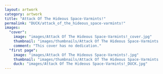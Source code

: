 ```yaml
---
layout: artwork
category: artwork
title: "Attack Of The Hideous Space-Varmints!"
permalink: "DUCK/attack_of_the_hideous_space-varmints!"
images:
  "cover":
    image: "images/Attack Of The Hideous Space-Varmints!_cover.jpg"
    thumbnail: "images/thumbnails/Attack Of The Hideous Space-Varmints!_cover.jpg"
    comment: "This cover has no dedication."
  "first page":
    image: "images/Attack Of The Hideous Space-Varmints!.jpg"
    thumbnail: "images/thumbnails/Attack Of The Hideous Space-Varmints!.jpg"
    duck: "images/Attack Of The Hideous Space-Varmints!_DUCK.jpg"
---
```

